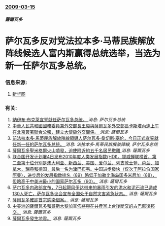 ### [2009-03-15](/news/2009/03/15/index.md)

##### 薩爾瓦多
# 萨尔瓦多反对党法拉本多·马蒂民族解放阵线候选人富内斯赢得总统选举，当选为新一任萨尔瓦多总统。




### 信息来源:

1. [新华网](http://news.xinhuanet.com/world/2009-03/17/content_11021491.htm)

### 有关:

1. [納伊布·布克萊宣誓就任萨尔瓦多总统。 ](/zh/news/2019/06/1/納伊布-布克萊宣誓就任萨尔瓦多总统.md) _消息: 萨尔瓦多总统_
2. [中華人民共和國國務委員兼外交部長王毅與薩爾瓦多外交部長卡斯塔內達上午在北京簽署聯合公報，建立大使級外交關係。 ](/zh/news/2018/08/21/中華人民共和國國務委員兼外交部長王毅與薩爾瓦多外交部長卡斯塔內達上午在北京簽署聯合公報-建立大使級外交關係.md) _消息: 薩爾瓦多_
3. [ 前法拉本多·馬蒂民族解放陣線領導人萨尔瓦多·桑切斯·塞伦，今日正式宣誓就任新一任的萨尔瓦多总统。 ](/zh/news/2014/06/1/前法拉本多-馬蒂民族解放陣線領導人萨尔瓦多-桑切斯-塞伦-今日正式宣誓就任新一任的萨尔瓦多总统.md) _消息: 法拉本多·馬蒂民族解放陣線, 萨尔瓦多总统_
4. [ 薩爾瓦多聖米格爾火山噴發，迫使附近約五千名居民撤離 ](/zh/news/2013/12/29/薩爾瓦多聖米格爾火山噴發-迫使附近約五千名居民撤離.md) _消息: 薩爾瓦多_
5. [ 联合国开发计划署4日发布2010年度人类发展指数(HDI)。挪威蝉联榜首，第二至第十位分别是澳大利亚、新西兰、美国、爱尔兰、列支敦士登、荷兰、加拿大、瑞典和德国，最后一名为津巴布韦。中国进步极快（仅次于阿拉伯国家阿曼），进步后的发展指数排名（89）略低于加勒比海岛国多米尼加（88），但略高于中美洲最小的国家萨尔瓦多（90）。](/zh/news/2010/11/4/联合国开发计划署4日发布2010年度人类发展指数-HDI-挪威蝉联榜首-第二至第十位分别是澳大利亚-新西兰-美国-爱.md) _消息: 薩爾瓦多_
6. [萨尔瓦多内政部宣布，7日起飓风伊达带来的暴雨引发的洪水和泥石流已造成130人死亡，萨尔瓦多议会宣布全国处于自然灾害紧急状态。](/zh/news/2009/11/9/萨尔瓦多内政部宣布-7日起飓风伊达带来的暴雨引发的洪水和泥石流已造成130人死亡-萨尔瓦多议会宣布全国处于自然灾害紧急状.md) _消息: 薩爾瓦多_
7. [薩爾瓦多確診首宗感染個案。](/zh/news/2009/05/4/薩爾瓦多確診首宗感染個案.md) _消息: 薩爾瓦多_
8. [中美洲的薩爾瓦多和哥斯大黎加宣佈將與在共產黨上台後斷交的古巴恢復邦交。](/zh/news/2009/03/19/中美洲的薩爾瓦多和哥斯大黎加宣佈將與在共產黨上台後斷交的古巴恢復邦交.md) _消息: 薩爾瓦多_
9. [薩爾瓦多發生地震。](/zh/news/2007/09/13/薩爾瓦多發生地震.md) _消息: 薩爾瓦多_
